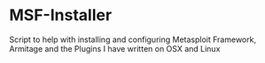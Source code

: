 MSF-Installer
=============

Script to help with installing and configuring Metasploit Framework, Armitage and the Plugins I have written on OSX and Linux
